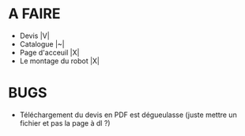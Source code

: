 # A FAIRE
- Devis |V|
- Catalogue |~|
- Page d'acceuil |X|
- Le montage du robot |X|

# BUGS
- Téléchargement du devis en PDF est dégueulasse (juste mettre un fichier et pas la page à dl ?)
